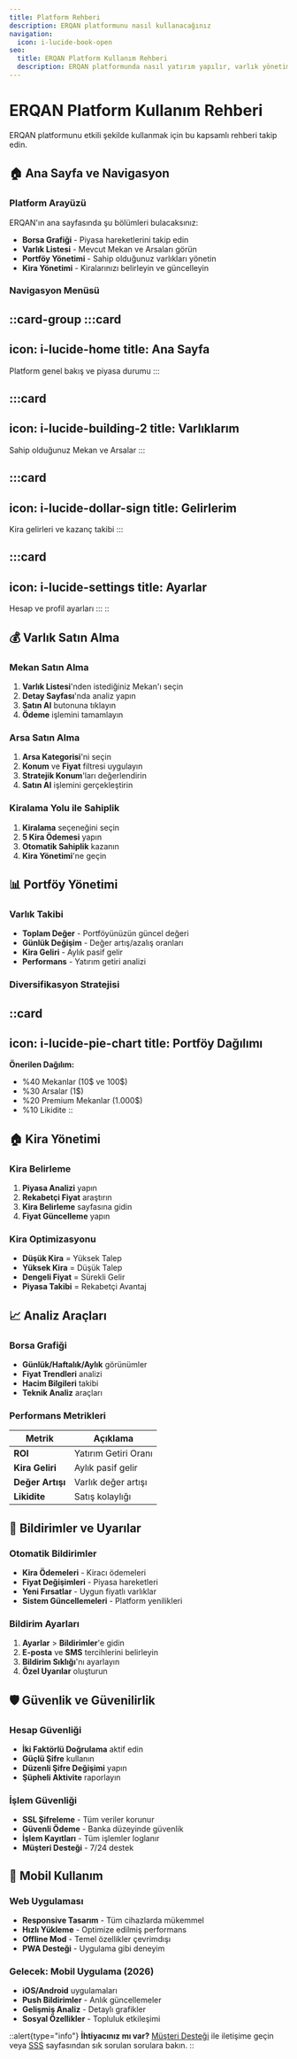 ```yaml
---
title: Platform Rehberi
description: ERQAN platformunu nasıl kullanacağınız
navigation:
  icon: i-lucide-book-open
seo:
  title: ERQAN Platform Kullanım Rehberi
  description: ERQAN platformunda nasıl yatırım yapılır, varlık yönetimi ve kullanım rehberi
---
```


# ERQAN Platform Kullanım Rehberi

ERQAN platformunu etkili şekilde kullanmak için bu kapsamlı rehberi takip edin.

## 🏠 Ana Sayfa ve Navigasyon

### Platform Arayüzü
ERQAN'ın ana sayfasında şu bölümleri bulacaksınız:

- **Borsa Grafiği** - Piyasa hareketlerini takip edin
- **Varlık Listesi** - Mevcut Mekan ve Arsaları görün
- **Portföy Yönetimi** - Sahip olduğunuz varlıkları yönetin
- **Kira Yönetimi** - Kiralarınızı belirleyin ve güncelleyin

### Navigasyon Menüsü
::card-group
  :::card
  ---
  icon: i-lucide-home
  title: Ana Sayfa
  ---
  Platform genel bakış ve piyasa durumu
  :::

  :::card
  ---
  icon: i-lucide-building-2
  title: Varlıklarım
  ---
  Sahip olduğunuz Mekan ve Arsalar
  :::

  :::card
  ---
  icon: i-lucide-dollar-sign
  title: Gelirlerim
  ---
  Kira gelirleri ve kazanç takibi
  :::

  :::card
  ---
  icon: i-lucide-settings
  title: Ayarlar
  ---
  Hesap ve profil ayarları
  :::
::

## 💰 Varlık Satın Alma

### Mekan Satın Alma
1. **Varlık Listesi**'nden istediğiniz Mekan'ı seçin
2. **Detay Sayfası**'nda analiz yapın
3. **Satın Al** butonuna tıklayın
4. **Ödeme** işlemini tamamlayın

### Arsa Satın Alma
1. **Arsa Kategorisi**'ni seçin
2. **Konum** ve **Fiyat** filtresi uygulayın
3. **Stratejik Konum**'ları değerlendirin
4. **Satın Al** işlemini gerçekleştirin

### Kiralama Yolu ile Sahiplik
1. **Kiralama** seçeneğini seçin
2. **5 Kira Ödemesi** yapın
3. **Otomatik Sahiplik** kazanın
4. **Kira Yönetimi**'ne geçin

## 📊 Portföy Yönetimi

### Varlık Takibi
- **Toplam Değer** - Portföyünüzün güncel değeri
- **Günlük Değişim** - Değer artış/azalış oranları
- **Kira Geliri** - Aylık pasif gelir
- **Performans** - Yatırım getiri analizi

### Diversifikasyon Stratejisi
::card
---
icon: i-lucide-pie-chart
title: Portföy Dağılımı
---
**Önerilen Dağılım:**
- %40 Mekanlar (10$ ve 100$)
- %30 Arsalar (1$)
- %20 Premium Mekanlar (1.000$)
- %10 Likidite
::

## 🏠 Kira Yönetimi

### Kira Belirleme
1. **Piyasa Analizi** yapın
2. **Rekabetçi Fiyat** araştırın
3. **Kira Belirleme** sayfasına gidin
4. **Fiyat Güncelleme** yapın

### Kira Optimizasyonu
- **Düşük Kira** = Yüksek Talep
- **Yüksek Kira** = Düşük Talep
- **Dengeli Fiyat** = Sürekli Gelir
- **Piyasa Takibi** = Rekabetçi Avantaj

## 📈 Analiz Araçları

### Borsa Grafiği
- **Günlük/Haftalık/Aylık** görünümler
- **Fiyat Trendleri** analizi
- **Hacim Bilgileri** takibi
- **Teknik Analiz** araçları

### Performans Metrikleri
| Metrik | Açıklama |
|--------|----------|
| **ROI** | Yatırım Getiri Oranı |
| **Kira Geliri** | Aylık pasif gelir |
| **Değer Artışı** | Varlık değer artışı |
| **Likidite** | Satış kolaylığı |

## 🔔 Bildirimler ve Uyarılar

### Otomatik Bildirimler
- **Kira Ödemeleri** - Kiracı ödemeleri
- **Fiyat Değişimleri** - Piyasa hareketleri
- **Yeni Fırsatlar** - Uygun fiyatlı varlıklar
- **Sistem Güncellemeleri** - Platform yenilikleri

### Bildirim Ayarları
1. **Ayarlar** > **Bildirimler**'e gidin
2. **E-posta** ve **SMS** tercihlerini belirleyin
3. **Bildirim Sıklığı**'nı ayarlayın
4. **Özel Uyarılar** oluşturun

## 🛡️ Güvenlik ve Güvenilirlik

### Hesap Güvenliği
- **İki Faktörlü Doğrulama** aktif edin
- **Güçlü Şifre** kullanın
- **Düzenli Şifre Değişimi** yapın
- **Şüpheli Aktivite** raporlayın

### İşlem Güvenliği
- **SSL Şifreleme** - Tüm veriler korunur
- **Güvenli Ödeme** - Banka düzeyinde güvenlik
- **İşlem Kayıtları** - Tüm işlemler loglanır
- **Müşteri Desteği** - 7/24 destek

## 📱 Mobil Kullanım

### Web Uygulaması
- **Responsive Tasarım** - Tüm cihazlarda mükemmel
- **Hızlı Yükleme** - Optimize edilmiş performans
- **Offline Mod** - Temel özellikler çevrimdışı
- **PWA Desteği** - Uygulama gibi deneyim

### Gelecek: Mobil Uygulama (2026)
- **iOS/Android** uygulamaları
- **Push Bildirimler** - Anlık güncellemeler
- **Gelişmiş Analiz** - Detaylı grafikler
- **Sosyal Özellikler** - Topluluk etkileşimi

::alert{type="info"}
**İhtiyacınız mı var?** [Müşteri Desteği](/ekip-ve-iletisim) ile iletişime geçin veya [SSS](/sorun-ve-cozum) sayfasından sık sorulan sorulara bakın.
::
